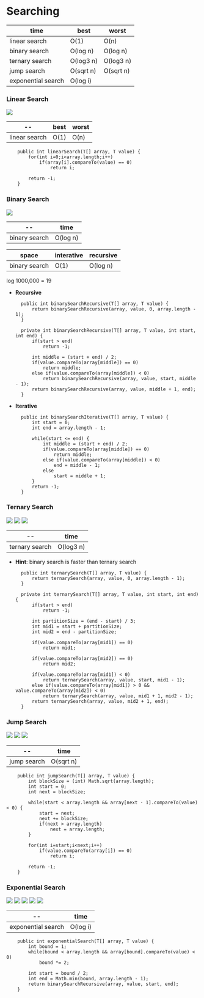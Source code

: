 # Searching

time               | best      | worst
-------------------|-----------|-------
linear search      | O(1)      | O(n)
binary search      | O(log n)  | O(log n)
ternary search     | O(log3 n) | O(log3 n)
jump search        | O(sqrt n) | O(sqrt n)
exponential search | O(log i)  |

### Linear Search
![](https://github.com/shamy1st/algorithms/blob/main/images/linear-search.png)

--             | best   | worst
---------------|--------|-------
linear search  | O(1)   | O(n)

        public int linearSearch(T[] array, T value) {
            for(int i=0;i<array.length;i++)
                if(array[i].compareTo(value) == 0)
                    return i;

            return -1;
        }

### Binary Search
![](https://github.com/shamy1st/algorithms/blob/main/images/binary-search.png)

--             | time     
---------------|----------
binary search  | O(log n) 

space          | interative | recursive
---------------|------------|----------
binary search  | O(1)       | O(log n)

log 1000,000 = 19

* **Recursive**

        public int binarySearchRecursive(T[] array, T value) {
            return binarySearchRecursive(array, value, 0, array.length - 1);
        }

        private int binarySearchRecursive(T[] array, T value, int start, int end) {
            if(start > end)
                return -1;

            int middle = (start + end) / 2;
            if(value.compareTo(array[middle]) == 0)
                return middle;
            else if(value.compareTo(array[middle]) < 0)
                return binarySearchRecursive(array, value, start, middle - 1);
            return binarySearchRecursive(array, value, middle + 1, end);
        }

* **Iterative**

        public int binarySearchIterative(T[] array, T value) {
            int start = 0;
            int end = array.length - 1;

            while(start <= end) {
                int middle = (start + end) / 2;
                if(value.compareTo(array[middle]) == 0)
                    return middle;
                else if(value.compareTo(array[middle]) < 0)
                    end = middle - 1;
                else
                    start = middle + 1;
            }
            return -1;
        }

### Ternary Search
![](https://github.com/shamy1st/algorithms/blob/main/images/ternary-search.png)
![](https://github.com/shamy1st/algorithms/blob/main/images/ternary-search-2.png)
![](https://github.com/shamy1st/algorithms/blob/main/images/binary-vs-ternary.png)

--             | time     
---------------|----------
ternary search | O(log3 n) 

* **Hint**: binary search is faster than ternary search

        public int ternarySearch(T[] array, T value) {
            return ternarySearch(array, value, 0, array.length - 1);
        }

        private int ternarySearch(T[] array, T value, int start, int end) {
            if(start > end)
                return -1;

            int partitionSize = (end - start) / 3;
            int mid1 = start + partitionSize;
            int mid2 = end - partitionSize;

            if(value.compareTo(array[mid1]) == 0)
                return mid1;

            if(value.compareTo(array[mid2]) == 0)
                return mid2;

            if(value.compareTo(array[mid1]) < 0)
                return ternarySearch(array, value, start, mid1 - 1);
            else if(value.compareTo(array[mid1]) > 0 && value.compareTo(array[mid2]) < 0)
                return ternarySearch(array, value, mid1 + 1, mid2 - 1);
            return ternarySearch(array, value, mid2 + 1, end);
        }

### Jump Search
![](https://github.com/shamy1st/algorithms/blob/main/images/jump-search.png)
![](https://github.com/shamy1st/algorithms/blob/main/images/jump-search-2.png)
![](https://github.com/shamy1st/algorithms/blob/main/images/jump-search-complexity.png)

--             | time     
---------------|----------
jump search    | O(sqrt n) 

        public int jumpSearch(T[] array, T value) {
            int blockSize = (int) Math.sqrt(array.length);
            int start = 0;
            int next = blockSize;

            while(start < array.length && array[next - 1].compareTo(value) < 0) {
                start = next;
                next += blockSize;
                if(next > array.length)
                    next = array.length;
            }

            for(int i=start;i<next;i++)
                if(value.compareTo(array[i]) == 0)
                    return i;

            return -1;
        }

### Exponential Search
![](https://github.com/shamy1st/algorithms/blob/main/images/exponential-search.png)
![](https://github.com/shamy1st/algorithms/blob/main/images/exponential-search-2.png)
![](https://github.com/shamy1st/algorithms/blob/main/images/exponential-search-3.png)
![](https://github.com/shamy1st/algorithms/blob/main/images/exponential-search-4.png)
![](https://github.com/shamy1st/algorithms/blob/main/images/exponential-search-complexity.png)

--                 | time     
-------------------|----------
exponential search | O(log i) 

        public int exponentialSearch(T[] array, T value) {
            int bound = 1;
            while(bound < array.length && array[bound].compareTo(value) < 0)
                bound *= 2;

            int start = bound / 2;
            int end = Math.min(bound, array.length - 1);
            return binarySearchRecursive(array, value, start, end);
        }
